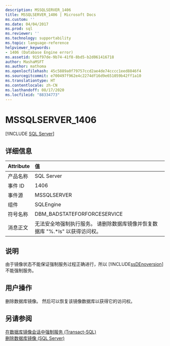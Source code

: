 ```yaml
---
description: MSSQLSERVER_1406
title: MSSQLSERVER_1406 | Microsoft Docs
ms.custom: ''
ms.date: 04/04/2017
ms.prod: sql
ms.reviewer: ''
ms.technology: supportability
ms.topic: language-reference
helpviewer_keywords:
- 1406 (Database Engine error)
ms.assetid: 915f97de-9b74-41f8-8bd5-b2d061416718
author: MashaMSFT
ms.author: mathoma
ms.openlocfilehash: 45c5889a0f79757ccd2ae4de74cccc1eed8846f4
ms.sourcegitcommit: e700497f962e4c2274df16d9e651059b42ff1a10
ms.translationtype: HT
ms.contentlocale: zh-CN
ms.lasthandoff: 08/17/2020
ms.locfileid: "88334773"
---
```

# <a name="mssqlserver_1406"></a>MSSQLSERVER_1406
 [!INCLUDE [SQL Server](../../includes/applies-to-version/sqlserver.md)]
  
## <a name="details"></a>详细信息  
  
| Attribute | 值 |  
| :-------- | :---- |  
|产品名称|SQL Server|  
|事件 ID|1406|  
|事件源|MSSQLSERVER|  
|组件|SQLEngine|  
|符号名称|DBM_BADSTATEFORFORCESERVICE|  
|消息正文|无法安全地强制执行服务。 请删除数据库镜像并恢复数据库 "%.*ls" 以获得访问权。|  
  
## <a name="explanation"></a>说明  
由于镜像状态不能保证强制服务过程正确进行，所以 [!INCLUDE[ssDEnoversion](../../includes/ssdenoversion-md.md)] 不能强制服务。  
  
## <a name="user-action"></a>用户操作  
删除数据库镜像。 然后可以恢复该镜像数据库以获得它的访问权。  
  
## <a name="see-also"></a>另请参阅  
[在数据库镜像会话中强制服务 (Transact-SQL)](~/database-engine/database-mirroring/force-service-in-a-database-mirroring-session-transact-sql.md)  
[删除数据库镜像 (SQL Server)](~/database-engine/database-mirroring/removing-database-mirroring-sql-server.md)  
  
